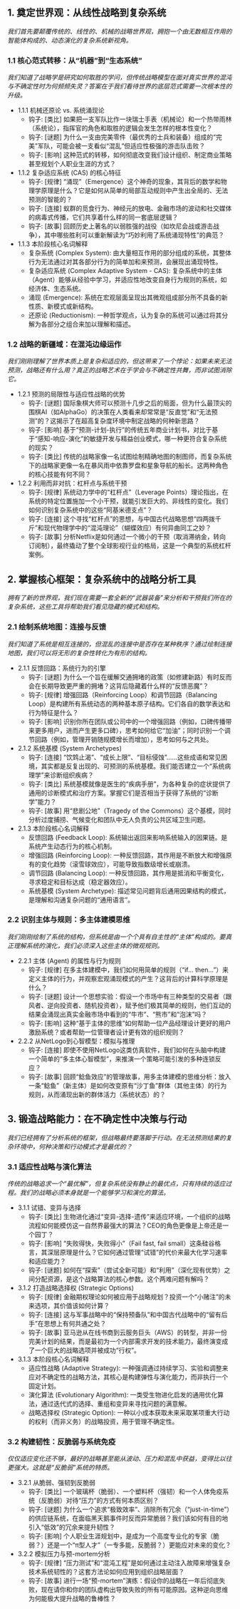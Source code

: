 ﻿## 1. 奠定世界观：从线性战略到复杂系统
*我们首先要颠覆传统的、线性的、机械的战略世界观，拥抱一个由无数相互作用的智能体构成的、动态演化的复杂系统新视角。*

### 1.1 核心范式转移：从“机器”到“生态系统”
*我们知道了战略学是研究如何取胜的学问，但传统战略模型在面对真实世界的混沌与不确定性时为何频频失灵？答案在于我们看待世界的底层范式需要一次根本性的升级。*
- 1.1.1 机械还原论 vs. 系统涌现论
  - 钩子: [类比] 如果把一支军队比作一块瑞士手表（机械论）和一个热带雨林（系统论），指挥官的角色和取胜的逻辑会发生怎样的根本性变化？
  - 钩子: [谜题] 为什么一支由完美零件（最优秀的士兵和装备）组成的“完美”军队，可能会被一支看似“混乱”但适应性极强的游击队击败？
  - 钩子: [影响] 这种范式的转移，如何彻底改变我们设计组织、制定商业策略甚至规划个人职业生涯的方式？
- 1.1.2 复杂适应系统 (CAS) 的核心特征
  - 钩子: [规律] “涌现”（Emergence）这个神奇的现象，其背后的数学和物理学原理是什么？它是如何从简单的局部互动规则中产生出全局的、无法预测的智能的？
  - 钩子: [连接] 蚁群的觅食行为、神经元的放电、金融市场的波动和社交媒体的病毒式传播，它们共享着什么样的同一套底层逻辑？
  - 钩子: [故事] 回顾历史上著名的以弱胜强的战役（如坎尼会战或游击战争），其中哪些胜利可以重新解读为“巧妙利用了系统涌现特性”的典范？
- 1.1.3 本阶段核心名词解释
  - 复杂系统 (Complex System): 由大量相互作用的部分组成的系统，其整体行为无法通过对其各部分行为的简单加和来预测，会展现出涌现特性。
  - 复杂适应系统 (Complex Adaptive System - CAS): 复杂系统中的主体（Agent）能够从经验中学习，并适应性地改变自身行为规则的系统，如经济体、生态系统。
  - 涌现 (Emergence): 系统在宏观层面呈现出其微观组成部分所不具备的新性质、新模式或新结构。
  - 还原论 (Reductionism): 一种哲学观点，认为复杂的系统可以通过将其分解为各部分之组合来加以理解和描述。

### 1.2 战略的新疆域：在混沌边缘运作
*我们刚刚理解了世界本质上是复杂和适应的，但这带来了一个悖论：如果未来无法预测，战略还有什么用？真正的战略艺术在于学会与不确定性共舞，而非试图消除它。*
- 1.2.1 预测的局限性与适应性战略的优势
  - 钩子: [谜题] 国际象棋大师可以预测十几步之后的局面，但为什么最顶尖的围棋AI（如AlphaGo）的决策在人类看来却常常是“反直觉”和“无法预测”的？这揭示了在超高复杂度环境中制定战略的何种新思路？
  - 钩子: [影响] 基于“预测-计划-执行”的传统五年商业计划书，对比于基于“感知-响应-演化”的敏捷开发与精益创业模式，哪一种更符合复杂系统的现实？
  - 钩子: [类比] 传统的战略家像一名试图绘制精确地图的制图师，而复杂系统下的战略家更像一名在暴风雨中依靠罗盘和星象导航的船长。这两种角色的核心技能有何不同？
- 1.2.2 利用而非对抗：杠杆点与系统干预
  - 钩子: [规律] 系统动力学中的“杠杆点”（Leverage Points）理论指出，在系统的特定位置施加一个小干预，就能引发巨大的、非线性的变化。我们如何识别复杂系统中的这些“阿基米德支点”？
  - 钩子: [连接] 这个寻找“杠杆点”的思想，与中国古代战略思想“四两拨千斤”和现代物理学中的“混沌理论”（蝴蝶效应）有何异曲同工之妙？
  - 钩子: [故事] 分析Netflix是如何通过一个微小的干预（取消滞纳金，转向订阅制），最终撬动了整个全球影视行业的格局，这是一个典型的系统杠杆案例。

## 2. 掌握核心框架：复杂系统中的战略分析工具
*拥有了新的世界观，我们现在需要一套全新的“武器装备”来分析和干预我们所在的复杂系统，这些工具将帮助我们看见隐藏的模式和结构。*

### 2.1 绘制系统地图：连接与反馈
*我们知道了系统是相互连接的，但混乱的连接中是否存在某种秩序？通过绘制连接地图，我们可以将无形的复杂性转化为有形的结构。*
- 2.1.1 反馈回路：系统行为的引擎
  - 钩子: [谜题] 为什么一个旨在缓解交通拥堵的政策（如修建新路）有时反而会在长期导致更严重的拥堵？这背后隐藏着什么样的“反馈恶魔”？
  - 钩子: [规律] 增强回路（Reinforcing Loop）和调节回路（Balancing Loop）是构建所有系统动态的两种基本原子结构。它们各自的数学表达和行为特征是什么？
  - 钩子: [影响] 识别你所在团队或公司中的一个增强回路（例如，口碑传播带来更多用户，进而产生更多口碑），思考如何给它“加油”；同时识别一个调节回路（例如，管理开销随规模增长而增加），思考如何与之共处。
- 2.1.2 系统基模 (System Archetypes)
  - 钩子: [连接] “饮鸩止渴”、“成长上限”、“目标侵蚀”……这些成语和常见困境，其实都是反复出现的、可预测的系统基模。我们能否建立一个“系统病理学”来诊断组织疾病？
  - 钩子: [类比] 系统基模就像是医生的“疾病手册”，为各种复杂的症状提供了通用的诊断模式和治疗方案。掌握它们是否相当于获得了系统的“诊断学”能力？
  - 钩子: [故事] 用“悲剧公地”（Tragedy of the Commons）这个基模，同时分析过度捕捞、气候变化和团队中无人负责的公共区域卫生问题。
- 2.1.3 本阶段核心名词解释
  - 反馈回路 (Feedback Loop): 系统输出返回来影响系统输入的因果链。是系统产生动态行为的核心机制。
  - 增强回路 (Reinforcing Loop): 一种反馈回路，其作用是不断放大和增强原有的变化趋势（滚雪球效应），可能导致指数级增长或崩溃。
  - 调节回路 (Balancing Loop): 一种反馈回路，其作用是抵消和平衡变化，寻求稳定和目标达成（稳定器效应）。
  - 系统基模 (System Archetype): 描述常见问题背后通用因果结构的模式，是理解和沟通复杂问题的“通用语言”。

### 2.2 识别主体与规则：多主体建模思维
*我们刚刚绘制了系统的结构，但系统是由一个个具有自主性的“主体”构成的。要真正理解系统的演化，我们必须深入这些主体的微观规则。*
- 2.2.1 主体 (Agent) 的属性与行为规则
  - 钩子: [规律] 在多主体建模中，我们如何用简单的规则（“if... then...”）来定义主体的行为，并观察宏观涌现模式的产生？这背后的计算科学原理是什么？
  - 钩子: [谜题] 设计一个思想实验：假设一个市场中有三种类型的交易者（跟风者、逆向投资者、随机投资者），赋予他们极其简单的规则，他们互动的结果会涌现出真实金融市场中看到的“牛市”、“熊市”和“泡沫”吗？
  - 钩子: [影响] 这种“基于主体的思维”如何帮助一位产品经理设计更好的用户激励系统？或者帮助一位管理者设计更有效的组织规则？
- 2.2.2 从NetLogo到心智模型：模拟与推理
  - 钩子: [连接] 即使不使用NetLogo这类仿真软件，我们如何在头脑中构建一个简单的“多主体心智模型”，来推演一个策略可能引发的多种连锁反应？
  - 钩子: [故事] 回顾“鲶鱼效应”的管理故事，用多主体建模的思维分析：放入一条“鲶鱼”（新主体）是如何改变原有“沙丁鱼”群体（其他主体）的行为规则，从而涌现出新的群体活力（系统状态）的？

## 3. 锻造战略能力：在不确定性中决策与行动
*我们已经拥有了分析系统的框架，但战略最终要落脚于行动。在无法预测结果的复杂环境中，何种决策和行动模式才是最优的？*

### 3.1 适应性战略与演化算法
*传统的战略追求一个“最优解”，但复杂系统没有静止的最优点，只有持续的适应过程。我们的战略必须本身就是一个能够学习和演化的算法。*
- 3.1.1 试错、变异与选择
  - 钩子: [类比] 生物进化通过“变异-选择-遗传”来适应环境，一个组织的战略流程如何能模仿这一自然界最强大的算法？CEO的角色更像是上帝还是一个园丁？
  - 钩子: [影响] “失败得快，失败得小”（Fail fast, fail small）这条硅谷格言，其深层原理是什么？它如何通过管理“试错”的代价来最大化学习速率和适应能力？
  - 钩子: [谜题] 如何在“探索”（尝试全新可能）和“利用”（深化现有优势）之间分配资源，是这个战略算法的核心参数。这个两难问题有解吗？
- 3.1.2 打造战略选择权 (Strategic Options)
  - 钩子: [规律] 金融期权理论如何被应用于战略规划？投资一个“小赌注”的未来选项，其价值该如何计算？
  - 钩子: [连接] 这与军事战略中的“保持预备队”和中国古代战略中的“留有后手”在思想上有何共通之处？
  - 钩子: [故事] 亚马逊从在线书商到云服务巨头（AWS）的转型，并非一份完美计划的结果，而是最初为一个内部需求开发的技术能力，最终演变成了一个巨大的战略选项并被成功“行权”。
- 3.1.3 本阶段核心名词解释
  - 适应性战略 (Adaptive Strategy): 一种强调通过持续学习、实验和调整来应对不确定性的战略方法，其核心是构建弹性与演化能力，而非执行一个固定计划。
  - 演化算法 (Evolutionary Algorithm): 一类受生物进化启发的通用优化算法，通过迭代式的选择、重组和变异来寻找问题的满意解。
  - 战略选择权 (Strategic Option): 一种以小成本获取未来采取某项重大行动的权利（而非义务）的战略投资，用于管理不确定性。

### 3.2 构建韧性：反脆弱与系统免疫
*仅仅适应变化还不够，最好的战略甚至能从波动、压力和混乱中获益，变得比以往更强大。这就是“反脆弱”系统的特质。*
- 3.2.1 从脆弱、强韧到反脆弱
  - 钩子: [类比] 一个玻璃杯（脆弱）、一个塑料杯（强韧）和一个人体免疫系统（反脆弱）对待“压力”的方式有何本质区别？
  - 钩子: [谜题] 为什么一个追求“极致效率”、消除所有冗余（“just-in-time”）的供应链系统，在面临黑天鹅事件时反而异常脆弱？我们该如何有目的地引入“低效”的冗余来提升韧性？
  - 钩子: [影响] 个人职业生涯规划中，是成为一个高度专业化的专家（脆弱？）还是一个“π型人才”（一专多能，反脆弱？）更能应对未来的变化？
- 3.2.2 模拟压力与预-mortem分析
  - 钩子: [规律] “压力测试”和“混沌工程”是如何通过主动注入故障来增强复杂技术系统韧性的？这套方法论如何应用到组织战略层面？
  - 钩子: [故事] 进行一场“预-mortem”演练：假设你的战略在一年后彻底失败，现在请你和你的团队虚构出导致失败的所有可能原因。这种逆向思维为何能极大提升战略的鲁棒性？
